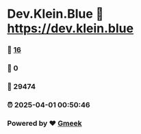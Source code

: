 # Dev.Klein.Blue :link: https://dev.klein.blue 
### :page_facing_up: [16](https://dev.klein.blue/tag.html) 
### :speech_balloon: 0 
### :hibiscus: 29474 
### :alarm_clock: 2025-04-01 00:50:46 
### Powered by :heart: [Gmeek](https://github.com/Meekdai/Gmeek)
